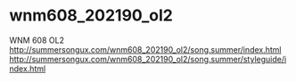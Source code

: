 # wnm608_202190_ol2
WNM 608 OL2
http://summersongux.com/wnm608_202190_ol2/song.summer/index.html
http://summersongux.com/wnm608_202190_ol2/song.summer/styleguide/index.html
